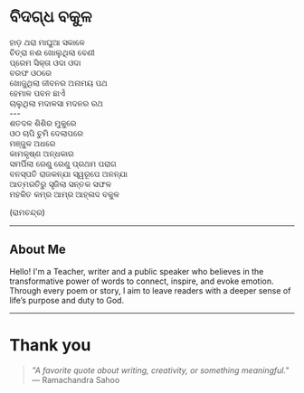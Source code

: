 # ବିଦଗ୍ଧ ବକୁଳ

ହାଡ଼ ଥରା ମାଘୁଆ ସକାଳେ  
ଚିତ୍ରା ନଈ ଖୋଲୁଥିଲା ବେଣୀ  
ପ୍ରେମ ସିକ୍ତା ଓଦା ଓଦା  
ବରଫ ଓଠରେ  
ଖୋଜୁଥିଲା ଜୀବନର ଅନାମୟ ପଥ  
ହେମାଳ ପବନ ଛାଏଁ  
ଚାଲୁଥିଲା ମଦାଳସା ମଦନର ରଥ  
    ---  
ଶତଦଳ ଶିଶିର ମୁକୁରେ  
ଓଠ ଚାପି ଚୁମି ଦେଲାପରେ  
ମଞ୍ଜୁଳ ଅଧରେ  
କାମକୃଷ୍ଣ ଅନ୍ଧକାର  
ସମର୍ପିଲା ରେଣୁ ରେଣୁ ପ୍ରଥମ ପରାଗ  
ବନସ୍ପତି ରାଜକନ୍ଯା ସ୍ୱରୂପେ ଅନନ୍ଯା  
ଆତ୍ମରତିରୁ ସୃଜିଲା ସନ୍ତକ ସଫଳ  
ମହକିତ କମ୍ର ଆମ୍ର ଆହ୍ଳାଦ ବକୁଳ  

(ରାମଚନ୍ଦ୍ର)

---

## About Me

Hello! I'm a Teacher, writer and a public speaker who believes in the transformative power of words to connect, inspire, and evoke emotion.
Through every poem or story, I aim to leave readers with a deeper sense of life’s purpose and duty to God.

---

# Thank you

> _"A favorite quote about writing, creativity, or something meaningful."_  
> — Ramachandra Sahoo
